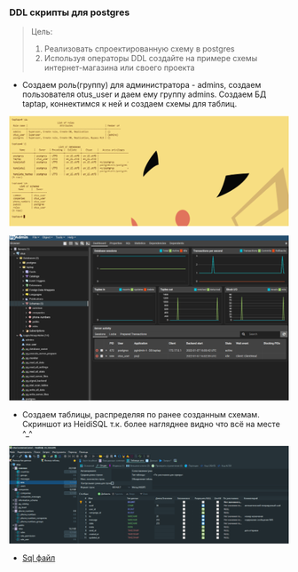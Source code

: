 ### DDL скрипты для postgres
>Цель:  
>1. Реализовать спроектированную схему в postgres
>2. Используя операторы DDL создайте на примере схемы интернет-магазина или своего проекта

* Создаем роль(группу) для администратора - admins, создаем пользователя otus_user и даем ему группу admins. Создаем БД
taptap, коннектимся к ней и создаем схемы для таблиц.

![image](src/image_1.png)

![image](src/image_2.png)

* Создаем таблицы, распределяя по ранее созданным схемам. Скриншот из HeidiSQL т.к. более нагляднее видно что всё на месте ^_^

![image](src/image_3.png)

* [Sql файл](src/taptap.sql)
